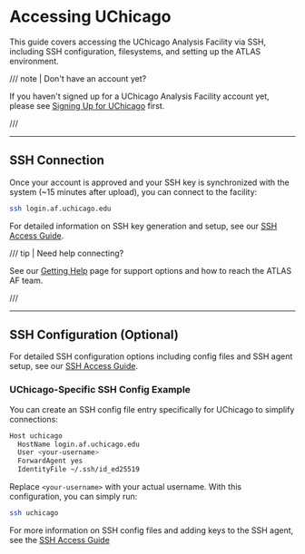 # Accessing UChicago

This guide covers accessing the UChicago Analysis Facility via SSH, including
SSH configuration, filesystems, and setting up the ATLAS environment.

/// note | Don't have an account yet?

If you haven't signed up for a UChicago Analysis Facility account yet, please
see [Signing Up for UChicago](account.md) first.

///

---

## SSH Connection

Once your account is approved and your SSH key is synchronized with the system
(~15 minutes after upload), you can connect to the facility:

```sh
ssh login.af.uchicago.edu
```

For detailed information on SSH key generation and setup, see our
[SSH Access Guide](../computing/ssh_guide.md).

/// tip | Need help connecting?

See our [Getting Help](../getting_help.md) page for support options and how to
reach the ATLAS AF team.

///

---

## SSH Configuration (Optional)

For detailed SSH configuration options including config files and SSH agent
setup, see our [SSH Access Guide](../computing/ssh_guide.md).

### UChicago-Specific SSH Config Example

You can create an SSH config file entry specifically for UChicago to simplify
connections:

```sh
Host uchicago
  HostName login.af.uchicago.edu
  User <your-username>
  ForwardAgent yes
  IdentityFile ~/.ssh/id_ed25519
```

Replace `<your-username>` with your actual username. With this configuration,
you can simply run:

```sh
ssh uchicago
```

For more information on SSH config files and adding keys to the SSH agent, see
the [SSH Access Guide](../computing/ssh_guide.md#ssh-configuration-optional)
